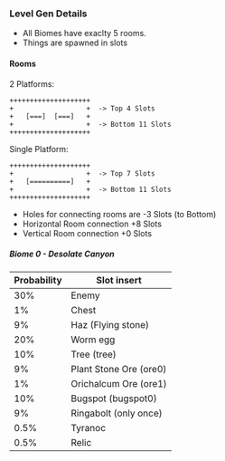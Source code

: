 ### Level Gen Details

- All Biomes have exaclty 5 rooms.
- Things are spawned in slots



#### Rooms
2 Platforms:
```
++++++++++++++++++++
+                  +  -> Top 4 Slots
+   [===]  [===]   +
+                  +  -> Bottom 11 Slots
++++++++++++++++++++
```

Single Platform:
```
++++++++++++++++++++
+                  +  -> Top 7 Slots
+   [==========]   +
+                  +  -> Bottom 11 Slots
++++++++++++++++++++
```

- Holes for connecting rooms are -3 Slots (to Bottom)
- Horizontal Room connection +8 Slots
- Vertical Room connection +0 Slots


##### Biome 0 - Desolate Canyon

| Probability | Slot insert            |
|-------------|------------------------|
| 30%         | Enemy                  |
| 1%          | Chest                  |
| 9%          | Haz (Flying stone)     |
| 20%         | Worm egg               |
| 10%         | Tree (tree)            |
| 9%          | Plant Stone Ore (ore0) |
| 1%          | Orichalcum Ore (ore1)  |
| 10%         | Bugspot (bugspot0)     |
| 9%          | Ringabolt (only once)  |
| 0.5%        | Tyranoc                |
| 0.5%        | Relic                  |
